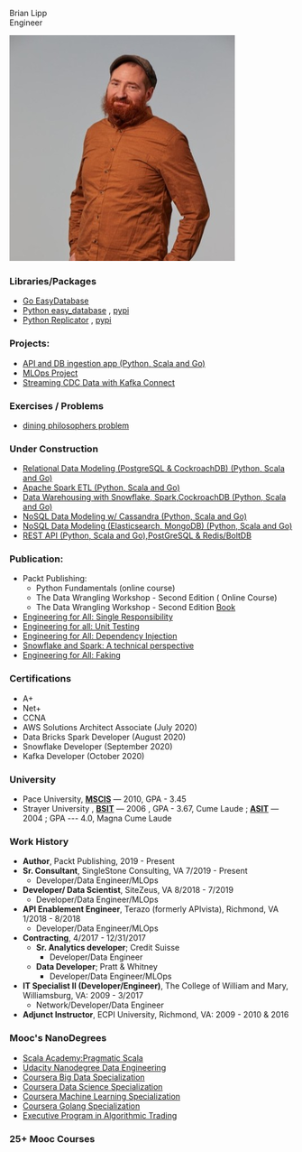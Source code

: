 Brian Lipp   
Engineer

![Me](headshot_small.jpeg)

### Libraries/Packages
* [Go EasyDatabase](https://github.com/bclipp/EasyDatabase)
* [Python easy_database](https://github.com/bclipp/easy_database) ,  [pypi](https://pypi.org/project/easy-database/)
* [Python Replicator](https://github.com/bclipp/replicators)  , [pypi](https://pypi.org/project/replicators/)

### Projects:

* [API and DB ingestion app (Python, Scala and Go)](https://github.com/bclipp/api_db_ingestion) 
* [MLOps Project](https://github.com/bclipp/mlpipeline_jenkins)  
* [Streaming CDC Data with Kafka Connect](https://github.com/bclipp/streaming_data_postgresql)
    
### Exercises / Problems
* [dining philosophers problem](https://github.com/bclipp/dining_philosophers)
    
    
### Under Construction  
* [Relational Data Modeling (PostgreSQL & CockroachDB) (Python, Scala and Go)](https://github.com/bclipp/relational_data_modeling)
* [Apache Spark ETL (Python, Scala and Go)](https://github.com/bclipp/spark_etl)  
* [Data Warehousing with Snowflake, Spark,CockroachDB (Python, Scala and Go)](https://github.com/bclipp/datawarehouse)  
* [NoSQL Data Modeling w/ Cassandra (Python, Scala and Go)](https://github.com/bclipp/cassandra_modeling)
* [NoSQL Data Modeling (Elasticsearch, MongoDB) (Python, Scala and Go)](https://github.com/bclipp/nosql_data_modeling)
* [REST API (Python, Scala and Go),PostGreSQL & Redis/BoltDB ](https://github.com/bclipp/rest_grocery)  

### Publication:
* Packt Publishing:     
     * Python Fundamentals (online course)           
     * The Data Wrangling Workshop - Second Edition ( Online Course)              
     * The Data Wrangling Workshop - Second Edition [Book](https://www.amazon.com/Data-Wrangling-Workshop-actionable-sources/dp/1839215003/ref=sr_1_1?dchild=1&keywords=brian+lipp&qid=1596041755&sr=8-1)  
 * [Engineering for All: Single Responsibility](https://link.medium.com/dHEeBp2mf4)
 * [Engineering for all: Unit Testing](https://link.medium.com/iaMqhEwkd4)
 * [Engineering for All: Dependency Injection](https://link.medium.com/VlcbYxl6g6)   
 * [Snowflake and Spark: A technical perspective](https://link.medium.com/FbRABls6g6)  
 * [Engineering for All: Faking](https://link.medium.com/elkgGsv6g6)

 ### Certifications

 * A+
 * Net+
 * CCNA
 * AWS Solutions Architect Associate (July 2020)
 * Data Bricks Spark Developer (August 2020)
 * Snowflake Developer (September 2020)
 * Kafka Developer (October 2020)

 ### University

* Pace University, [**MSCIS**](ms_degree.jpg) — 2010, GPA - 3.45  
* Strayer University , [**BSIT**](bs_degree.jpg) — 2006 , GPA - 3.67, Cume Laude ; [**ASIT**](as_degree.jpg) — 2004 ; GPA --- 4.0, Magna Cume Laude

### Work History
* **Author**, Packt Publishing, 2019 - Present
* **Sr. Consultant**, SingleStone Consulting, VA 7/2019 - Present
    * Developer/Data Engineer/MLOps
* **Developer/ Data Scientist**, SiteZeus, VA 8/2018 - 7/2019
    * Developer/Data Engineer/MLOps
* **API Enablement Engineer**, Terazo  (formerly APIvista), Richmond, VA 1/2018 - 8/2018
   * Developer/Data Engineer/MLOps
* **Contracting**, 4/2017 - 12/31/2017
  * **Sr. Analytics developer**; Credit Suisse
    * Developer/Data Engineer
  * **Data Developer**; Pratt & Whitney
    * Developer/Data Engineer/MLOps
* **IT Specialist II (Developer/Engineer)**, The College of William and Mary, Williamsburg, VA: 2009 - 3/2017
    * Network/Developer/Data Engineer
* **Adjunct Instructor**, ECPI University, Richmond, VA: 2009 - 2010 & 2016

 ### Mooc's NanoDegrees
 * [Scala Academy:Pragmatic Scala](scala-academy.pdf)
 * [Udacity Nanodegree Data Engineering](https://confirm.udacity.com/JHD9JTFR)
 * [Coursera Big Data Specialization](https://coursera.org/share/bf56045df7728ab7940fb981d761c432)
 * [Coursera Data Science Specialization](https://coursera.org/share/c6f7e76369d8d0d726aed9fbae500567)
 * [Coursera Machine Learning Specialization](https://coursera.org/share/34e2235faea1a897b1800170045ead46)
 * [Coursera Golang Specialization]()
 * [Executive Program in Algorithmic Trading](https://certificates.quantinsti.com/6871b623-ece1-4e23-8707-4e943e404fbc?key=947a5ee8d0095930f39860ac2241966e9f469577fdfdf9f8526a25233ef06043#gs.afxyaa)

 ### 25+ Mooc Courses
